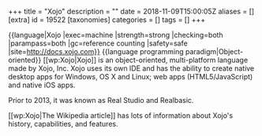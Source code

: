 +++
title = "Xojo"
description = ""
date = 2018-11-09T15:00:05Z
aliases = []
[extra]
id = 19522
[taxonomies]
categories = []
tags = []
+++

{{language|Xojo
|exec=machine
|strength=strong
|checking=both
|parampass=both
|gc=reference counting
|safety=safe
|site=http://docs.xojo.com}}
{{language programming paradigm|Object-oriented}}
[[wp:Xojo|Xojo]] is an object-oriented, multi-platform language made by Xojo, Inc. Xojo uses its own IDE and has the ability to create native desktop apps for Windows, OS X and Linux; web apps (HTML5/JavaScript) and native iOS apps.

Prior to 2013, it was known as Real Studio and Realbasic.

[[wp:Xojo|The Wikipedia article]] has lots of information about Xojo's history, capabilities, and features.

